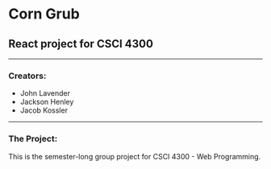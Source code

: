 # Corn Grub
## React project for CSCI 4300

---

### Creators:

- John Lavender
- Jackson Henley
- Jacob Kossler

---

### The Project:

This is the semester-long group project for CSCI 4300 - Web Programming.